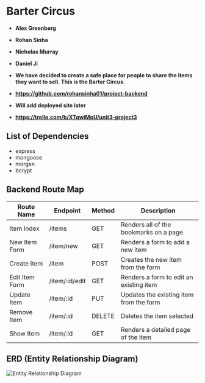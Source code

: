# Barter Circus

- **Alex Greenberg**
- **Rohan Sinha**
- **Nicholas Murray**
- **Daniel Ji**

- **We have decided to create a safe place for people to share the items they want to sell. This is the Barter Circus.**

- **https://github.com/rohansinha01/project-backend**
- **Will add deployed site later**
- **https://trello.com/b/XTqwiMpU/unit3-project3**

## List of Dependencies

- express
- mongoose
- morgan
- bcrypt 

## Backend Route Map

| Route Name | Endpoint | Method | Description |
|------------|----------|--------|-------------|
| Item Index | /items    | GET    | Renders all of the bookmarks on a page |
| New Item Form | /item/new   | GET    | Renders a form to add a new item |
| Create Item | /item    | POST    | Creates the new item from the form |
| Edit Item Form | /item/:id/edit    | GET    | Renders a form to edit an existing item |
| Update Item | /item/:id   | PUT    | Updates the existing item from the form  |
| Remove Item | /item/:id   | DELETE    | Deletes the item selected |
| Show Item | /item/:id    | GET    | Renders a detailed page of the item |

## ERD (Entity Relationship Diagram)
![Entity Relationship Diagram](https://i.imgur.com/TnrziHF.png)